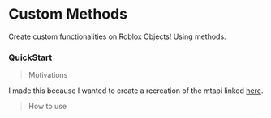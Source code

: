 # Custom Methods

Create custom functionalities on Roblox Objects! Using methods.


### QuickStart

> Motivations

I made this because I wanted to create a recreation of the mtapi linked [here](https://www.youtube.com/watch?v=dQw4w9WgXcQ).

> How to use

```lua

```
